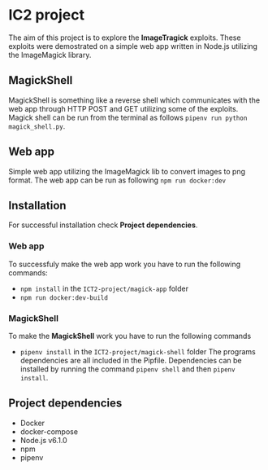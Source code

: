 # IC2 project 
The aim of this project is to explore the **ImageTragick** exploits. These exploits were demostrated on a simple web app written in Node.js utilizing the ImageMagick library. 
## MagickShell
MagickShell is something like a reverse shell which communicates with the web app through HTTP POST and GET utilizing some of the exploits.
Magick shell can be run from the terminal as follows `pipenv run python magick_shell.py`. 
## Web app
Simple web app utilizing the ImageMagick lib to convert images to png format. The web app can be run as following `npm run docker:dev`
## Installation
For successful installation check **Project dependencies**.
### Web app
To successfuly make the web app work you have to run the following commands:
- `npm install` in the `ICT2-project/magick-app` folder
- `npm run docker:dev-build`
### MagickShell
To make the **MagickShell** work you have to run the following commands 
- `pipenv install` in the `ICT2-project/magick-shell` folder
The programs dependencies are all included in the Pipfile. Dependencies can be installed by running the command `pipenv shell` and then `pipenv install`.
## Project dependencies
- Docker
- docker-compose
- Node.js v6.1.0
- npm
- pipenv
